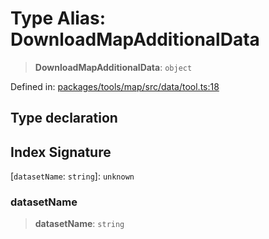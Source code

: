 # Type Alias: DownloadMapAdditionalData

> **DownloadMapAdditionalData**: `object`

Defined in: [packages/tools/map/src/data/tool.ts:18](https://github.com/GeoDaCenter/openassistant/blob/28e38a23cf528ccfe10391135d12fba8d3e385da/packages/tools/map/src/data/tool.ts#L18)

## Type declaration

## Index Signature

\[`datasetName`: `string`\]: `unknown`

### datasetName

> **datasetName**: `string`
